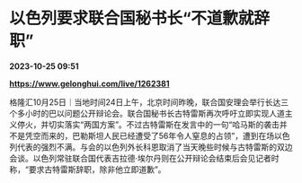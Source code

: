 # 以色列要求联合国秘书长“不道歉就辞职”

**2023-10-25 09:51**

**https://www.gelonghui.com/live/1262381**

格隆汇10月25日｜当地时间24日上午，北京时间昨晚，联合国安理会举行长达三个多小时的巴以问题公开辩论会。联合国秘书长古特雷斯再次呼吁立即实现人道主义停火，并切实落实“两国方案”。不过古特雷斯在发言中的一句“哈马斯的袭击并不是凭空而来的，巴勒斯坦人民已经遭受了56年令人窒息的占领”，遭到在场以色列代表的强烈不满。与会的以色列外长科恩取消了当天晚些时候与古特雷斯的双边会谈。以色列常驻联合国代表吉拉德·埃尔丹则在公开辩论会结束后会见记者时称，“要求古特雷斯辞职，除非他立即道歉”。